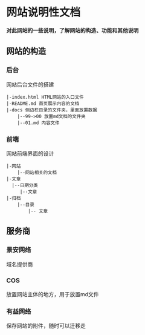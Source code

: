 # 网站说明性文档

**对此网站的一些说明，了解网站的构造、功能和其他说明**

## 网站的构造

### 后台

网站后台文件的搭建

```
|-index.html HTML网站的入口文件
|-README.md 首页展示内容的文档
|-docs 侧边栏目录的文件夹，里面放置数据
    |--99->00 放置md文档的文件夹
    |--01.md 内容文件
```

### 前端

网站前端界面的设计

``` 
|-网站
    |--网站相关的文档
|-文章 
  |--日期分类
     |--文章
|-归档
	|--目录
        |-- 文章
```

## 服务商

### 景安网络

域名提供商

### COS

放置网站主体的地方，用于放置md文件

### 有益网络

保存网站的附件，随时可以迁移走


